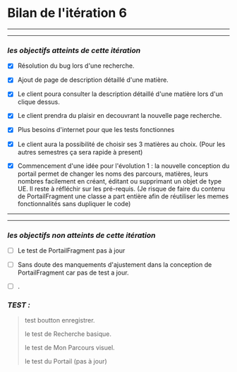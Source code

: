 # Bilan de l'itération 6

---
---
 ### *les objectifs atteints de cette itération*
 
  * [x] Résolution du bug lors d'une recherche.
>
  * [x] Ajout de page de description détaillé d'une matière.
>
  * [x] Le client poura consulter la description détaillé d'une matière lors d'un clique dessus.
>
  * [x] Le client prendra du plaisir en decouvrant la nouvelle page recherche.
>
  * [x] Plus besoins d'internet pour que les tests fonctionnes
>
  * [x] Le client aura la possibilité de choisir ses 3 matières au choix. (Pour les autres semestres ça sera rapide à present)
>
  * [x] Commencement d'une idée pour l'évolution 1 : la nouvelle conception du portail permet de changer les noms des parcours, matières, leurs nombres facilement en créant, éditant ou supprimant un objet de type UE. Il reste à réfléchir sur les pré-requis. (Je risque de faire du contenu de PortailFragment une classe a part entière afin de réutiliser les memes fonctionnalités sans dupliquer le code)
>


---
---
  ### *les objectifs non atteints de cette itération*
>
  * [ ] Le test de PortailFragment pas à jour
>
  * [ ] Sans doute des manquements d'ajustement dans la conception de PortailFragment car pas de test a jour.
>
  * [ ]  .
  
  

### *TEST :*
> test boutton enregistrer.
>
> le test de Recherche basique.
>
> le test de Mon Parcours visuel.
>
> le test du Portail (pas à jour)

